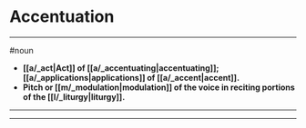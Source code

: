 # Accentuation
---
#noun
- **[[a/_act|Act]] of [[a/_accentuating|accentuating]]; [[a/_applications|applications]] of [[a/_accent|accent]].**
- **Pitch or [[m/_modulation|modulation]] of the voice in reciting portions of the [[l/_liturgy|liturgy]].**
---
---
